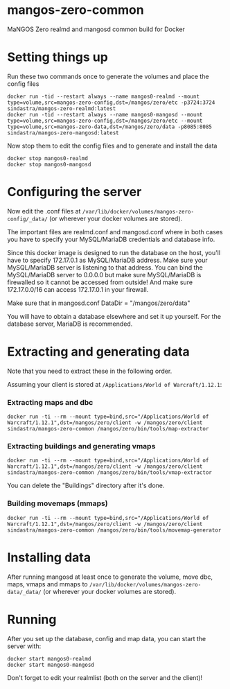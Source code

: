 # mangos-zero-common
MaNGOS Zero realmd and mangosd common build for Docker

# Setting things up

Run these two commands once to generate the volumes and place the config files

    docker run -tid --restart always --name mangos0-realmd --mount type=volume,src=mangos-zero-config,dst=/mangos/zero/etc -p3724:3724 sindastra/mangos-zero-realmd:latest
    docker run -tid --restart always --name mangos0-mangosd --mount type=volume,src=mangos-zero-config,dst=/mangos/zero/etc --mount type=volume,src=mangos-zero-data,dst=/mangos/zero/data -p8085:8085 sindastra/mangos-zero-mangosd:latest

Now stop them to edit the config files and to generate and install the data

    docker stop mangos0-realmd
    docker stop mangos0-mangosd

# Configuring the server

Now edit the .conf files at ```/var/lib/docker/volumes/mangos-zero-config/_data/``` (or wherever your docker volumes are stored).

The important files are realmd.conf and mangosd.conf where in both cases you have to specify your MySQL/MariaDB credentials and database info.

Since this docker image is designed to run the database on the host, you'll have to specify 172.17.0.1 as MySQL/MariaDB address. Make sure your MySQL/MariaDB server is listening to that address. You can bind the MySQL/MariaDB server to 0.0.0.0 but make sure MySQL/MariaDB is firewalled so it cannot be accessed from outside! And make sure 172.17.0.0/16 can access 172.17.0.1 in your firewall.

Make sure that in mangosd.conf DataDir = "/mangos/zero/data"

You will have to obtain a database elsewhere and set it up yourself. For the database server, MariaDB is recommended.

# Extracting and generating data

Note that you need to extract these in the following order.

Assuming your client is stored at ```/Applications/World of Warcraft/1.12.1```:

### Extracting maps and dbc

    docker run -ti --rm --mount type=bind,src="/Applications/World of Warcraft/1.12.1",dst=/mangos/zero/client -w /mangos/zero/client sindastra/mangos-zero-common /mangos/zero/bin/tools/map-extractor

### Extracting buildings and generating vmaps

    docker run -ti --rm --mount type=bind,src="/Applications/World of Warcraft/1.12.1",dst=/mangos/zero/client -w /mangos/zero/client sindastra/mangos-zero-common /mangos/zero/bin/tools/vmap-extractor

You can delete the "Buildings" directory after it's done.

### Building movemaps (mmaps)

    docker run -ti --rm --mount type=bind,src="/Applications/World of Warcraft/1.12.1",dst=/mangos/zero/client -w /mangos/zero/client sindastra/mangos-zero-common /mangos/zero/bin/tools/movemap-generator

# Installing data

After running mangosd at least once to generate the volume, move dbc, maps, vmaps and mmaps to ```/var/lib/docker/volumes/mangos-zero-data/_data/``` (or wherever your docker volumes are stored).

# Running

After you set up the database, config and map data, you can start the server with:

    docker start mangos0-realmd
    docker start mangos0-mangosd

Don't forget to edit your realmlist (both on the server and the client)!
